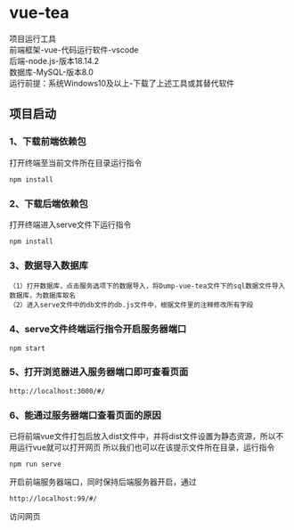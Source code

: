 # vue-tea
项目运行工具  
前端框架-vue-代码运行软件-vscode  
后端-node.js-版本18.14.2  
数据库-MySQL-版本8.0  
运行前提：系统Windows10及以上-下载了上述工具或其替代软件

## 项目启动
### 1、下载前端依赖包
打开终端至当前文件所在目录运行指令
```
npm install
```
### 2、下载后端依赖包
打开终端进入serve文件下运行指令
```
npm install
```
### 3、数据导入数据库
```
（1）打开数据库，点击服务选项下的数据导入，将Dump-vue-tea文件下的sql数据文件导入数据库，为数据库取名
（2）进入serve文件中的db文件的db.js文件中，根据文件里的注释修改所有字段
```
### 4、serve文件终端运行指令开启服务器端口
```
npm start
```
### 5、打开浏览器进入服务器端口即可查看页面
```
http://localhost:3000/#/
```
### 6、能通过服务器端口查看页面的原因
已将前端vue文件打包后放入dist文件中，并将dist文件设置为静态资源，所以不用运行vue就可以打开网页
所以我们也可以在该提示文件所在目录，运行指令
```
npm run serve
```
开启前端服务器端口，同时保持后端服务器开启，通过
```
http://localhost:99/#/
```
访问网页

